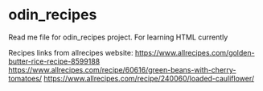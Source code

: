 # odin_recipes

Read me file for odin_recipes project.
For learning HTML currently

Recipes links from allrecipes website:
https://www.allrecipes.com/golden-butter-rice-recipe-8599188
https://www.allrecipes.com/recipe/60616/green-beans-with-cherry-tomatoes/
https://www.allrecipes.com/recipe/240060/loaded-cauliflower/